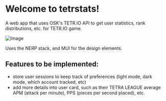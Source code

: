 # Welcome to tetrstats!

A web app that uses OSK's TETR.IO API to get user statistics, rank distributions, etc. for TETR.IO game.

![Image](https://github.com/user-attachments/assets/ba5d97a7-88cf-4ed6-906a-3fe7a81fdada)

Uses the NERP stack, and MUI for the design elements.

## Features to be implemented:
- store user sessions to keep track of preferences (light mode, dark mode, which account tracked, etc)
- add more details into user card, such as their TETRA LEAGUE average APM (attack per minute), PPS (pieces per second placed), etc.

